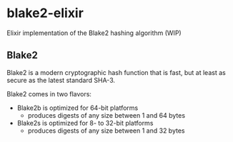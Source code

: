 # blake2-elixir

Elixir implementation of the Blake2 hashing algorithm (WIP)

## Blake2

Blake2 is a modern cryptographic hash function that is fast, but at least
as secure as the latest standard SHA-3.

Blake2 comes in two flavors:

* Blake2b is optimized for 64-bit platforms
  * produces digests of any size between 1 and 64 bytes
* Blake2s is optimized for 8- to 32-bit platforms
  * produces digests of any size between 1 and 32 bytes
